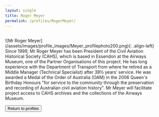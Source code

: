 ```yaml
---
layout: single
title: Roger Meyer
permalink: /profiles/RogerMeyer/
---
```

<br>
![Mr Roger Meyer](/assets/images/profile_images/Meyer_profilephoto200.png){: .align-left}
Since 1999, Mr Roger Meyer has been President of the Civil Aviation Historical Society (CAHS), which is based in Essendon at the Airways Museum, one of the Partner Organisations of this project.  He has long experience with the Department of Transport from where he retired as a Middle Manager (Technical Specialist) after 39½ years’ service. He was awarded a Medal of the Order of Australia (OAM) in the 2006 Queen's Birthday Honours "for service to the community through the preservation and recording of Australian civil aviation history". Mr Meyer will facilitate project access to CAHS archives and the collections of the Airways Museum.

<p><a href="http://www.heritageoftheair.org.au/profiles"><button class="button">Return to profiles</button></a></p>
